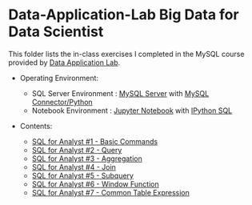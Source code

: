 # Data-Application-Lab Big Data for Data Scientist

This folder lists the in-class exercises I completed in the MySQL course provided by <a href="https://www.dataapplab.com/" target="_blank">Data Application Lab</a>.

* Operating Environment:
  * SQL Server Environment : <a href="https://www.mysql.com/" target="_blank">MySQL Server</a> with <a href="https://github.com/mysql/mysql-connector-python" target="_blank">MySQL Connector/Python</a>
  * Notebook Environment : <a href="https://jupyter.org/" target="_blank">Jupyter Notebook</a> with <a href="https://github.com/catherinedevlin/ipython-sql" target="_blank">IPython SQL</a>

* Contents:
  * <a href="https://smartzdp.github.io/dataapplab/mysql/SQL-for-Analyst-1-Basic-Commands.html" target="_blank">SQL for Analyst #1 - Basic Commands</a>
  * <a href="https://smartzdp.github.io/dataapplab/mysql/SQL-for-Analyst-2-Query.html" target="_blank">SQL for Analyst #2 - Query</a>
  * <a href="https://smartzdp.github.io/dataapplab/mysql/SQL-for-Analyst-3-Aggregation.html" target="_blank">SQL for Analyst #3 - Aggregation</a>
  * <a href="https://smartzdp.github.io/dataapplab/mysql/SQL-for-Analyst-4-Join.html" target="_blank">SQL for Analyst #4 - Join</a>
  * <a href="https://smartzdp.github.io/dataapplab/mysql/SQL-for-Analyst-5-Subquery.html" target="_blank">SQL for Analyst #5 - Subquery</a>
  * <a href="https://smartzdp.github.io/dataapplab/mysql/SQL-for-Analyst-6-Window-Function.html" target="_blank">SQL for Analyst #6 - Window Function</a>
  * <a href="https://smartzdp.github.io/dataapplab/mysql/SQL-for-Analyst-7-Common-Table-Expression.html" target="_blank">SQL for Analyst #7 - Common Table Expression</a>
  
